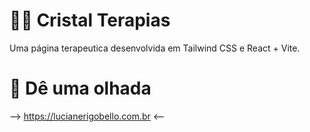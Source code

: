 # **👩‍⚕️ Cristal Terapias**
Uma página terapeutica desenvolvida em Tailwind CSS e React + Vite.

# 👀 Dê uma olhada 

--> https://lucianerigobello.com.br <--


